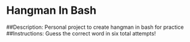 # Hangman In Bash
##Description: Personal project to create hangman in bash for practice
##Instructions: Guess the correct word in six total attempts!
